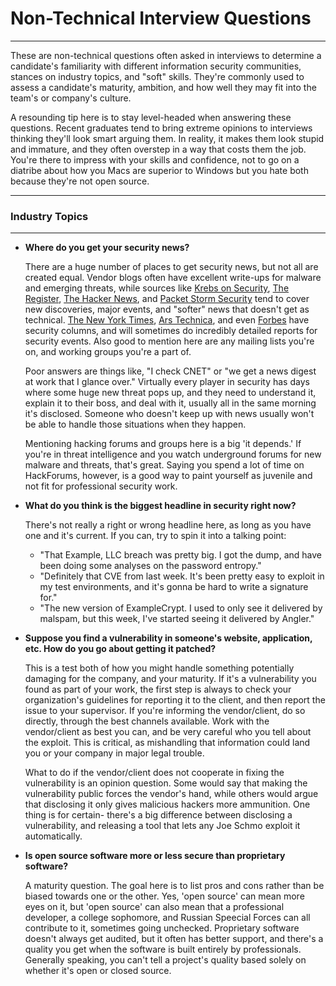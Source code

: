 # Non-Technical Interview Questions
------
These are non-technical questions often asked in interviews to determine a candidate's familiarity 
with different information security communities, stances on industry topics, and "soft" skills. They're 
commonly used to assess a candidate's maturity, ambition, and how well they may fit into the team's or 
company's culture.

A resounding tip here is to stay level-headed when answering these questions. Recent graduates tend to bring 
extreme opinions to interviews thinking they'll look smart arguing them. In reality, it makes them look 
stupid and immature, and they often overstep in a way that costs them the job. You're there to impress with 
your skills and confidence, not to go on a diatribe about how you Macs are superior to Windows but you hate 
both because they're not open source.

------
### Industry Topics
------

+ **Where do you get your security news?**

    There are a huge number of places to get security news, but not all are created equal. Vendor blogs often 
have excellent write-ups for malware and emerging threats, while sources like [Krebs on 
Security](http://krebsonsecurity.com/), [The Register](http://www.theregister.co.uk/security/), [The Hacker 
News](http://thehackernews.com/), and [Packet Storm Security](https://packetstormsecurity.com/news/) tend to 
cover new discoveries, major events, and "softer" news that doesn't get as technical. [The New York 
Times](http://www.nytimes.com/topic/subject/computer-security-cybersecurity), [Ars 
Technica](http://arstechnica.com/), and even [Forbes](http://www.forbes.com/security/) have security columns, 
and will sometimes do incredibly detailed reports for security events. Also good to mention here are any 
mailing lists you're on, and working groups you're a part of.  

    Poor answers are things like, "I check CNET" or "we get a news digest at work that I glance over." 
Virtually every player in security has days where some huge new threat pops up, and they need to understand 
it, explain it to their boss, and deal with it, usually all in the same morning it's disclosed. Someone who 
doesn't keep up with news usually won't be able to handle those situations when they happen.

    Mentioning hacking forums and groups here is a big 'it depends.' If you're in threat intelligence and you 
watch underground forums for new malware and threats, that's great. Saying you spend a lot of time on 
HackForums, however, is a good way to paint yourself as juvenile and not fit for professional security work. 

+ **What do you think is the biggest headline in security right now?**

    There's not really a right or wrong headline here, as long as you have one and it's current. If you can, 
try to spin it 
into a talking point: 

    + "That Example, LLC breach was pretty big. I got the dump, and have been doing some 
analyses on the password entropy."
    + "Definitely that CVE from last week. It's been pretty easy to exploit 
in my test environments, and it's gonna be hard to write a signature for."
    + "The new version of ExampleCrypt. I used to only see it delivered by malspam, but this week, I've started seeing it delivered by Angler." 

+ **Suppose you find a vulnerability in someone's website, application, etc. How do you go about getting it 
patched?**

    This is a test both of how you might handle something potentially damaging for the company, and your 
maturity. If it's a vulnerability you found as part of your work, the first step is always to check your 
organization's guidelines for reporting it to the client, and then report the issue to your supervisor. If 
you're informing the vendor/client, do so directly, through the best channels available. Work with the 
vendor/client as best you can, and be very careful who you tell about the exploit. This is critical, as 
mishandling that information could land you or your company in major legal trouble.

    What to do if the vendor/client does not cooperate in fixing the vulnerability is an opinion question. 
Some would say that making the vulnerability public forces the vendor's hand, while others would argue that 
disclosing it only gives malicious hackers more ammunition. One thing is for certain- there's a big 
difference between disclosing a vulnerability, and releasing a tool that lets any Joe Schmo exploit it 
automatically.

+ **Is open source software more or less secure than proprietary software?**

    A maturity question. The goal here is to list pros and cons rather than be biased towards one or the 
other. Yes, 'open source' can mean more eyes on it, but 'open source' can also mean that a 
professional developer, a college sophomore, and Russian Speecial Forces can all contribute to it, sometimes 
going unchecked. Proprietary software doesn't always get audited, but it often has better support, and 
there's a quality you get when the software is built entirely by professionals. Generally speaking, you can't 
tell a project's quality based solely on whether it's open or closed source.
